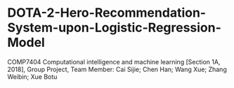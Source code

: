 # DOTA-2-Hero-Recommendation-System-upon-Logistic-Regression-Model
COMP7404 Computational intelligence and machine learning [Section 1A, 2018], Group Project, Team Member: Cai Sijie; Chen Han; Wang Xue; Zhang Weibin; Xue Botu
